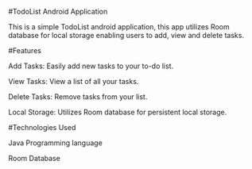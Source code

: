 #TodoList Android Application


This is a simple TodoList android application, this app utilizes Room database for local storage enabling users to add, view and delete tasks.

#Features


Add Tasks: Easily add new tasks to your to-do list.

View Tasks: View a list of all your tasks.

Delete Tasks: Remove tasks from your list.

Local Storage: Utilizes Room database for persistent local storage.




#Technologies Used


Java Programming language 

Room Database
